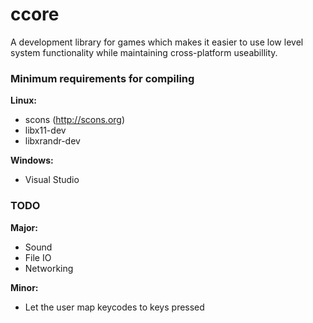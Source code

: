 ccore
=====

A development library for games which makes it easier to use low level system functionality while maintaining cross-platform useabillity.

### Minimum requirements for compiling ###
**Linux:**
- scons (http://scons.org)
- libx11-dev
- libxrandr-dev

**Windows:**
- Visual Studio

### TODO ###
**Major:**
- Sound
- File IO
- Networking

**Minor:**
- Let the user map keycodes to keys pressed
